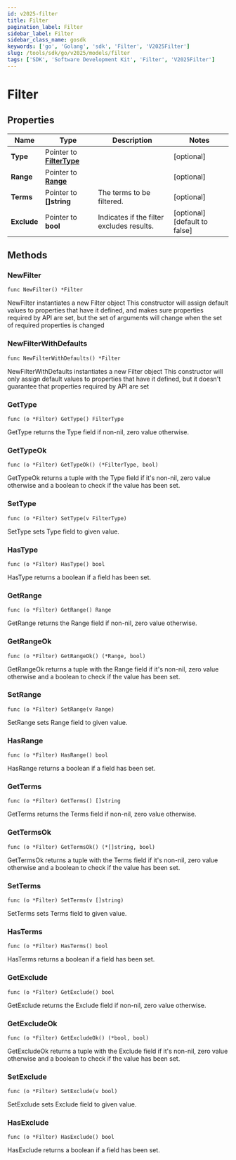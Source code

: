 ```yaml
---
id: v2025-filter
title: Filter
pagination_label: Filter
sidebar_label: Filter
sidebar_class_name: gosdk
keywords: ['go', 'Golang', 'sdk', 'Filter', 'V2025Filter'] 
slug: /tools/sdk/go/v2025/models/filter
tags: ['SDK', 'Software Development Kit', 'Filter', 'V2025Filter']
---
```


# Filter

## Properties

Name | Type | Description | Notes
------------ | ------------- | ------------- | -------------
**Type** | Pointer to [**FilterType**](filter-type) |  | [optional] 
**Range** | Pointer to [**Range**](range) |  | [optional] 
**Terms** | Pointer to **[]string** | The terms to be filtered. | [optional] 
**Exclude** | Pointer to **bool** | Indicates if the filter excludes results. | [optional] [default to false]

## Methods

### NewFilter

`func NewFilter() *Filter`

NewFilter instantiates a new Filter object
This constructor will assign default values to properties that have it defined,
and makes sure properties required by API are set, but the set of arguments
will change when the set of required properties is changed

### NewFilterWithDefaults

`func NewFilterWithDefaults() *Filter`

NewFilterWithDefaults instantiates a new Filter object
This constructor will only assign default values to properties that have it defined,
but it doesn't guarantee that properties required by API are set

### GetType

`func (o *Filter) GetType() FilterType`

GetType returns the Type field if non-nil, zero value otherwise.

### GetTypeOk

`func (o *Filter) GetTypeOk() (*FilterType, bool)`

GetTypeOk returns a tuple with the Type field if it's non-nil, zero value otherwise
and a boolean to check if the value has been set.

### SetType

`func (o *Filter) SetType(v FilterType)`

SetType sets Type field to given value.

### HasType

`func (o *Filter) HasType() bool`

HasType returns a boolean if a field has been set.

### GetRange

`func (o *Filter) GetRange() Range`

GetRange returns the Range field if non-nil, zero value otherwise.

### GetRangeOk

`func (o *Filter) GetRangeOk() (*Range, bool)`

GetRangeOk returns a tuple with the Range field if it's non-nil, zero value otherwise
and a boolean to check if the value has been set.

### SetRange

`func (o *Filter) SetRange(v Range)`

SetRange sets Range field to given value.

### HasRange

`func (o *Filter) HasRange() bool`

HasRange returns a boolean if a field has been set.

### GetTerms

`func (o *Filter) GetTerms() []string`

GetTerms returns the Terms field if non-nil, zero value otherwise.

### GetTermsOk

`func (o *Filter) GetTermsOk() (*[]string, bool)`

GetTermsOk returns a tuple with the Terms field if it's non-nil, zero value otherwise
and a boolean to check if the value has been set.

### SetTerms

`func (o *Filter) SetTerms(v []string)`

SetTerms sets Terms field to given value.

### HasTerms

`func (o *Filter) HasTerms() bool`

HasTerms returns a boolean if a field has been set.

### GetExclude

`func (o *Filter) GetExclude() bool`

GetExclude returns the Exclude field if non-nil, zero value otherwise.

### GetExcludeOk

`func (o *Filter) GetExcludeOk() (*bool, bool)`

GetExcludeOk returns a tuple with the Exclude field if it's non-nil, zero value otherwise
and a boolean to check if the value has been set.

### SetExclude

`func (o *Filter) SetExclude(v bool)`

SetExclude sets Exclude field to given value.

### HasExclude

`func (o *Filter) HasExclude() bool`

HasExclude returns a boolean if a field has been set.


